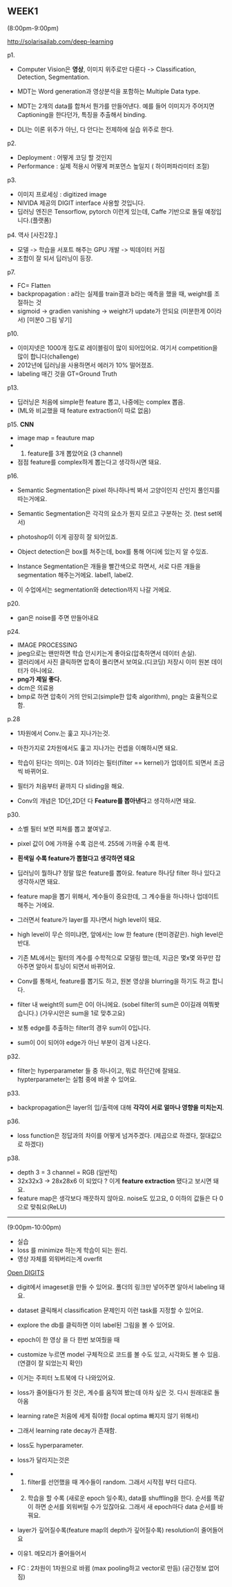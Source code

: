 

## WEEK1
(8:00pm-9:00pm)

http://solarisailab.com/deep-learning


p1.
* Computer Vision은 **영상**, 이미지 위주로만 다룬다 -> Classification, Detection, Segmentation.
* MDT는 Word generation과 영상분석을 포함하는 Multiple Data type.
* MDT는 2개의 data를 합쳐서 뭔가를 만들어낸다. 예를 들어 이미지가 주어지면 Captioning을 한다던가, 특징을 추출해서 binding.

* DLI는 이론 위주가 아닌, 다 안다는 전제하에 실습 위주로 한다.

p2.
* Deployment : 어떻게 코딩 할 것인지
* Performance : 실제 적용시 어떻게 퍼포먼스 높일지 ( 하이퍼파라미터 조절)

p3.
* 이미지 프로세싱 : digitized image
* NIVIDA 제공의 DIGIT interface 사용할 것입니다. 
* 딥러닝 엔진은 Tensorflow, pytorch 이런게 있는데, Caffe 기반으로 돌릴 예정입니다.(플랫폼)


p4. 역사
[사진2장.]
* 모델 -> 학습을 서포트 해주는 GPU 개발 -> 빅데이터 커짐
* 조합이 잘 되서 딥러닝이 등장.


p7.
* FC= Flatten
* backpropagation : a라는 실제를 train결과 b라는 예측을 했을 때, weight를 조절하는 것
* sigmoid -> gradien vanishing -> weight가 update가 안되요 (미분한게 0이라서)
[미분0 그림 넣기]


p10.
* 이미지넷은 1000개 정도로 레이블링이 많이 되어있어요. 여기서 competition을 많이 합니다(challenge)
* 2012년에 딥러닝을 사용하면서 에러가 10% 떨어졌죠.
* labeling 매긴 것을 GT=Ground Truth



p13.
* 딥러닝은 처음에 simple한 feature 뽑고, 나중에는 complex 뽑음.
* (ML와 비교했을 때 feature extraction이 따로 없음)

p15.
**CNN**
* image map = feauture map
* 1. feature를 3개 뽑았어요 (3 channel)
* 점점 feature를 complex하게 뽑는다고 생각하시면 돼요.

p16.
* Semantic Segmentation은 pixel 하나하나씩 봐서 고양이인지 산인지 풀인지를 따는거에요.
* Semantic Segmentation은 각각의 요소가 뭔지 모르고 구분하는 것. (test set에서)
* photoshop이 이게 굉장히 잘 되어있죠.

* Object detection은 box를 쳐주는데, box를 통해 어디에 있는지 알 수있죠.

* Instance Segmentation은 개들을 빨간색으로 하면서, 서로 다른 개들을 segmentation 해주는거에요. label1, label2.

* 이 수업에서는 segmentation와 detection까지 나갈 거에요.


p20.
* gan은 noise를 주면 만들어내요


p24.
* IMAGE PROCESSING
* jpeg으로는 왠만하면 학습 안시키는게 좋아요(압축하면서 데이터 손실).
* 갤러리에서 사진 클릭하면 압축이 풀리면서 보여요.(디코딩) 저장시 이미 원본 데이터가 아니에요.
* **png가 제일 좋다.**
* dcm은 의료용
* bmp로 하면 압축이 거의 안되고(simple한 압축 algorithm), png는 효율적으로 함.

p.28
* 1차원에서 Conv.는 훑고 지나가는것.
* 마찬가지로 2차원에서도 훑고 지나가는 컨셉을 이해하시면 돼요.

* 학습이 된다는 의미는. 0과 1이라는 필터(filter == kernel)가 업데이트 되면서 조금씩 바뀌어요.
* 필터가 처음부터 끝까지 다 sliding을 해요.
* Conv의 개념은 1D던,2D던 다 **Feature를 뽑아낸다**고 생각하시면 돼요.


p30.
* 소벨 필터 보면 피쳐를 뽑고 붙여넣고.
* pixel 값이 0에 가까울 수록 검은색. 255에 가까울 수록 흰색.
* **흰색일 수록 feature가 뽑혔다고 생각하면 돼요**
* 딥러닝이 뭘하냐? 정말 많은 feature를 뽑아요. feature 하나당 filter 하나 있다고 생각하시면 돼요.
* feature map을 뽑기 위해서, 계수들이 중요한데, 그 계수들을 하나하나 업데이트 해주는 거에요.
* 그러면서 feature가 layer를 지나면서 high level이 돼요.
* high level이 무슨 의미냐면, 앞에서는 low 한 feature (현미경같은). high level은 반대.
* 기존 ML에서는 필터의 계수를 수학적으로 모델링 했는데, 지금은 몇x몇 와꾸만 잡아주면 알아서 튜닝이 되면서 바뀌어요.
* Conv를 통해서, feature를 뽑기도 하고, 원본 영상을 blurring을 하기도 하고 합니다.

* filter 내 weight의 sum은 0이 아니에요. (sobel filter의 sum은 0이길래 여쭤봣습니다.) (가우시안은 sum을 1로 맞추고요)
* 보통 edge를 추출하는 filter의 경우 sum이 0입니다.
* sum이 0이 되어야 edge가 아닌 부분이 검게 나온다.

p32.
* filter는 hyperparameter 들 중 하나이고, 뭐로 하던간에 잘돼요. hypterparameter는 실험 중에 바꿀 수 있어요.


p33.
* backpropagation은 layer의 입/출력에 대해 **각각이 서로 얼마나 영향을 미치는지**.


p36.
* loss function은 정답과의 차이를 어떻게 넘겨주겠다. (제곱으로 하겠다, 절대값으로 하겠다)


p38.
* depth 3 = 3 channel = RGB (일반적)
* 32x32x3 -> 28x28x6 이 되었다 ? 이게 **feature extraction** 됐다고 보시면 돼요.
* feature map은 생각보다 깨끗하지 않아요. noise도 있고요, 0 이하의 값들은 다 0으로 맞춰요(ReLU)


---

(9:00pm-10:00pm)
* 실습
* loss 를 minimize 하는게 학습이 되는 원리.
* 영상 자체를 외워버리는게 overfit

[Open DIGITS](http://ec2-3-133-104-8.us-east-2.compute.amazonaws.com/g2yGjI5Q/datasets/20171102-180326-8901)

* digit에서 imageset을 만들 수 있어요. 폴더의 링크만 넣어주면 알아서 labeling 돼요.
* dataset 클릭해서 classification 문제인지 이런 task를 지정할 수 있어요.

* explore the db를 클릭하면 이미 label된 그림을 볼 수 있어요.

* epoch이 한 영상 을 다 한번 보여줬을 때
* customize 누르면 model 구체적으로 코드를 볼 수도 있고, 시각화도 볼 수 있음.(연결이 잘 되었는지 확인)
* 이거는 주피터 노트북에 다 나와있어요.

* loss가 줄어들다가 튄 것은, 계수를 움직여 봤는데 아차 싶은 것. 다시 원래대로 돌아옴
* learning rate은 처음에 세게 줘야함 (local optima 빠지지 않기 위해서)
* 그래서 learning rate decay가 존재함.

* loss도 hyperparameter.

* loss가 달라지는것은
* 1. filter를 선언했을 때 계수들이 random. 그래서 시작점 부터 다르다.
* 2. 학습을 할 수록 (새로운 epoch 일수록), data를 shuffling을 한다. 순서를 똑같이 하면 순서를 외워버릴 수가 있잖아요. 그래서 새 epoch마다 data 순서를 바꿔요.


* layer가 깊어질수록(feature map의 depth가 깊어질수록) resolution이 줄어들어요
* 이유1. 메모리가 줄어들어서


* FC : 2차원이 1차원으로 바뀜 (max pooling하고 vector로 만듬) (공간정보 없어짐)



